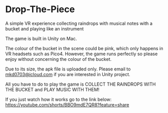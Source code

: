 # Drop-The-Piece
A simple VR experience collecting raindrops with musical notes with a bucket and playing like an instrument

The game is built in Unity on Mac.

The colour of the bucket in the scene could be pink, which only happens in VR headsets such as Pico4. However, the game runs perfectly so please enjoy without concerning the colour of the bucket.

Due to its size, the apk file is uploaded only. Please email to
mkd0703@icloud.com
if you are interested in Unity project.

All you have to do to play the game is COLLECT THE RAINDROPS WITH THE BUCKET and PLAY MUSIC WITH THEM!

If you just watch how it works go to the link below:
https://youtube.com/shorts/BBO9mdE7QR8?feature=share
